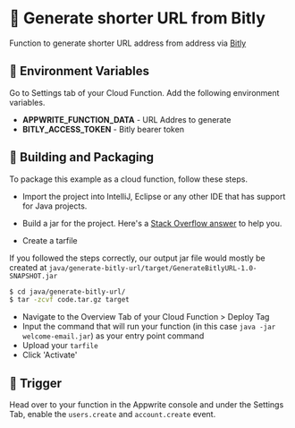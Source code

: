 # 📧 Generate shorter URL from Bitly
Function to generate shorter URL address from address via [Bitly](https://bitly.com)

## 📝 Environment Variables
Go to Settings tab of your Cloud Function. Add the following environment variables.

* **APPWRITE_FUNCTION_DATA** - URL Addres to generate
* **BITLY_ACCESS_TOKEN** - Bitly bearer token

## 🚀 Building and Packaging

To package this example as a cloud function, follow these steps.

* Import the project into IntelliJ, Eclipse or any other IDE that has support for Java projects. 


* Build a jar for the project. Here's a [Stack Overflow answer](https://stackoverflow.com/questions/1082580/how-to-build-jars-from-intellij-properly) to help you.

* Create a tarfile

If you followed the steps correctly, our output jar file would mostly be created at `java/generate-bitly-url/target/GenerateBitlyURL-1.0-SNAPSHOT.jar`

```bash
$ cd java/generate-bitly-url/
$ tar -zcvf code.tar.gz target
```

* Navigate to the Overview Tab of your Cloud Function > Deploy Tag
* Input the command that will run your function (in this case `java -jar welcome-email.jar`) as your entry point command
* Upload your `tarfile` 
* Click 'Activate'

## 🎯 Trigger

Head over to your function in the Appwrite console and under the Settings Tab, enable the `users.create` and `account.create` event.
